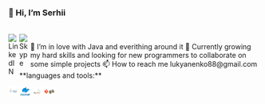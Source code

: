


### 👋 Hi, I’m Serhii
<br />
<a href="www.linkedin.com/in/serhiilukianenko/">
  <img align="left" alt="LinkedIN" width="22px" src="https://raw.githubusercontent.com/peterthehan/peterthehan/master/assets/linkedin.svg" />
  <a href="https://join.skype.com/invite/BMJ2StTMqWdi">
  <img align="left" alt="Skype" width="22px" src="https://cdn.worldvectorlogo.com/logos/skype-3.svg" />
</a>



<br />
 👀 I’m in love with Java and everithing around it
 🌱 Currently growing my hard skills and looking  for new programmers to collaborate on some simple projects
 📫 How to reach me lukyanenko88@gmail.com
 <br />
**languages and tools:**  

<code><img height="20" src="https://raw.githubusercontent.com/github/explore/80688e429a7d4ef2fca1e82350fe8e3517d3494d/topics/java/java.png"></code>
<code><img height="20" src="https://raw.githubusercontent.com/github/explore/80688e429a7d4ef2fca1e82350fe8e3517d3494d/topics/docker/docker.png"></code>
<code><img height="20" src="https://raw.githubusercontent.com/github/explore/80688e429a7d4ef2fca1e82350fe8e3517d3494d/topics/mysql/mysql.png"></code>
<code><img height="20" src="https://raw.githubusercontent.com/github/explore/80688e429a7d4ef2fca1e82350fe8e3517d3494d/topics/git/git.png"></code>

